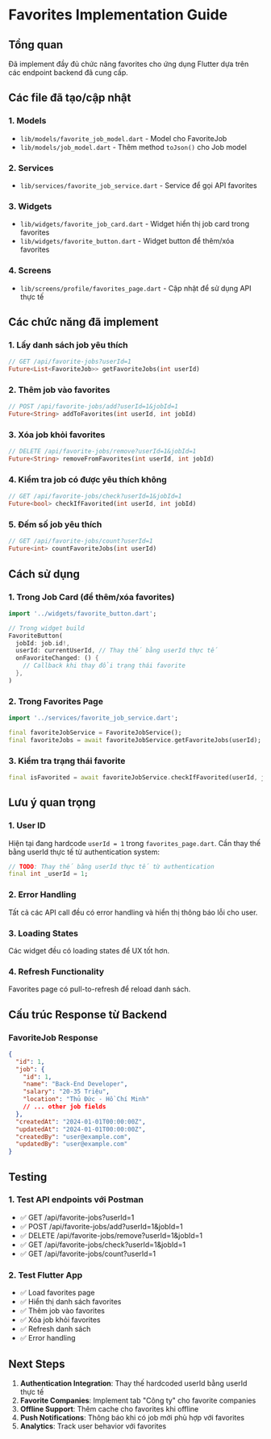 # Favorites Implementation Guide

## Tổng quan

Đã implement đầy đủ chức năng favorites cho ứng dụng Flutter dựa trên các endpoint backend đã cung cấp.

## Các file đã tạo/cập nhật

### 1. Models

- `lib/models/favorite_job_model.dart` - Model cho FavoriteJob
- `lib/models/job_model.dart` - Thêm method `toJson()` cho Job model

### 2. Services

- `lib/services/favorite_job_service.dart` - Service để gọi API favorites

### 3. Widgets

- `lib/widgets/favorite_job_card.dart` - Widget hiển thị job card trong favorites
- `lib/widgets/favorite_button.dart` - Widget button để thêm/xóa favorites

### 4. Screens

- `lib/screens/profile/favorites_page.dart` - Cập nhật để sử dụng API thực tế

## Các chức năng đã implement

### 1. Lấy danh sách job yêu thích

```dart
// GET /api/favorite-jobs?userId=1
Future<List<FavoriteJob>> getFavoriteJobs(int userId)
```

### 2. Thêm job vào favorites

```dart
// POST /api/favorite-jobs/add?userId=1&jobId=1
Future<String> addToFavorites(int userId, int jobId)
```

### 3. Xóa job khỏi favorites

```dart
// DELETE /api/favorite-jobs/remove?userId=1&jobId=1
Future<String> removeFromFavorites(int userId, int jobId)
```

### 4. Kiểm tra job có được yêu thích không

```dart
// GET /api/favorite-jobs/check?userId=1&jobId=1
Future<bool> checkIfFavorited(int userId, int jobId)
```

### 5. Đếm số job yêu thích

```dart
// GET /api/favorite-jobs/count?userId=1
Future<int> countFavoriteJobs(int userId)
```

## Cách sử dụng

### 1. Trong Job Card (để thêm/xóa favorites)

```dart
import '../widgets/favorite_button.dart';

// Trong widget build
FavoriteButton(
  jobId: job.id!,
  userId: currentUserId, // Thay thế bằng userId thực tế
  onFavoriteChanged: () {
    // Callback khi thay đổi trạng thái favorite
  },
)
```

### 2. Trong Favorites Page

```dart
import '../services/favorite_job_service.dart';

final favoriteJobService = FavoriteJobService();
final favoriteJobs = await favoriteJobService.getFavoriteJobs(userId);
```

### 3. Kiểm tra trạng thái favorite

```dart
final isFavorited = await favoriteJobService.checkIfFavorited(userId, jobId);
```

## Lưu ý quan trọng

### 1. User ID

Hiện tại đang hardcode `userId = 1` trong `favorites_page.dart`. Cần thay thế bằng userId thực tế từ authentication system:

```dart
// TODO: Thay thế bằng userId thực tế từ authentication
final int _userId = 1;
```

### 2. Error Handling

Tất cả các API call đều có error handling và hiển thị thông báo lỗi cho user.

### 3. Loading States

Các widget đều có loading states để UX tốt hơn.

### 4. Refresh Functionality

Favorites page có pull-to-refresh để reload danh sách.

## Cấu trúc Response từ Backend

### FavoriteJob Response

```json
{
  "id": 1,
  "job": {
    "id": 1,
    "name": "Back-End Developer",
    "salary": "20-35 Triệu",
    "location": "Thủ Đức - Hồ Chí Minh"
    // ... other job fields
  },
  "createdAt": "2024-01-01T00:00:00Z",
  "updatedAt": "2024-01-01T00:00:00Z",
  "createdBy": "user@example.com",
  "updatedBy": "user@example.com"
}
```

## Testing

### 1. Test API endpoints với Postman

- ✅ GET /api/favorite-jobs?userId=1
- ✅ POST /api/favorite-jobs/add?userId=1&jobId=1
- ✅ DELETE /api/favorite-jobs/remove?userId=1&jobId=1
- ✅ GET /api/favorite-jobs/check?userId=1&jobId=1
- ✅ GET /api/favorite-jobs/count?userId=1

### 2. Test Flutter App

- ✅ Load favorites page
- ✅ Hiển thị danh sách favorites
- ✅ Thêm job vào favorites
- ✅ Xóa job khỏi favorites
- ✅ Refresh danh sách
- ✅ Error handling

## Next Steps

1. **Authentication Integration**: Thay thế hardcoded userId bằng userId thực tế
2. **Favorite Companies**: Implement tab "Công ty" cho favorite companies
3. **Offline Support**: Thêm cache cho favorites khi offline
4. **Push Notifications**: Thông báo khi có job mới phù hợp với favorites
5. **Analytics**: Track user behavior với favorites
